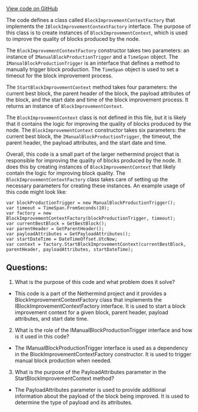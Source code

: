 [View code on GitHub](https://github.com/nethermindeth/nethermind/Nethermind.Merge.Plugin/BlockProduction/BlockImprovementContextFactory.cs)

The code defines a class called `BlockImprovementContextFactory` that implements the `IBlockImprovementContextFactory` interface. The purpose of this class is to create instances of `BlockImprovementContext`, which is used to improve the quality of blocks produced by the node.

The `BlockImprovementContextFactory` constructor takes two parameters: an instance of `IManualBlockProductionTrigger` and a `TimeSpan` object. The `IManualBlockProductionTrigger` is an interface that defines a method to manually trigger block production. The `TimeSpan` object is used to set a timeout for the block improvement process.

The `StartBlockImprovementContext` method takes four parameters: the current best block, the parent header of the block, the payload attributes of the block, and the start date and time of the block improvement process. It returns an instance of `BlockImprovementContext`.

The `BlockImprovementContext` class is not defined in this file, but it is likely that it contains the logic for improving the quality of blocks produced by the node. The `BlockImprovementContext` constructor takes six parameters: the current best block, the `IManualBlockProductionTrigger`, the timeout, the parent header, the payload attributes, and the start date and time.

Overall, this code is a small part of the larger nethermind project that is responsible for improving the quality of blocks produced by the node. It does this by creating instances of `BlockImprovementContext` that likely contain the logic for improving block quality. The `BlockImprovementContextFactory` class takes care of setting up the necessary parameters for creating these instances. An example usage of this code might look like:

```
var blockProductionTrigger = new ManualBlockProductionTrigger();
var timeout = TimeSpan.FromSeconds(10);
var factory = new BlockImprovementContextFactory(blockProductionTrigger, timeout);
var currentBestBlock = GetBestBlock();
var parentHeader = GetParentHeader();
var payloadAttributes = GetPayloadAttributes();
var startDateTime = DateTimeOffset.UtcNow;
var context = factory.StartBlockImprovementContext(currentBestBlock, parentHeader, payloadAttributes, startDateTime);
```
## Questions: 
 1. What is the purpose of this code and what problem does it solve?
- This code is a part of the Nethermind project and it provides a BlockImprovementContextFactory class that implements the IBlockImprovementContextFactory interface. It is used to start a block improvement context for a given block, parent header, payload attributes, and start date time.

2. What is the role of the IManualBlockProductionTrigger interface and how is it used in this code?
- The IManualBlockProductionTrigger interface is used as a dependency in the BlockImprovementContextFactory constructor. It is used to trigger manual block production when needed.

3. What is the purpose of the PayloadAttributes parameter in the StartBlockImprovementContext method?
- The PayloadAttributes parameter is used to provide additional information about the payload of the block being improved. It is used to determine the type of payload and its attributes.